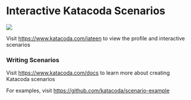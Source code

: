 # Interactive Katacoda Scenarios

[![](http://shields.katacoda.com/katacoda/jateen/count.svg)](https://www.katacoda.com/jateen "Get your profile on Katacoda.com")

Visit https://www.katacoda.com/jateen to view the profile and interactive scenarios

### Writing Scenarios
Visit https://www.katacoda.com/docs to learn more about creating Katacoda scenarios

For examples, visit https://github.com/katacoda/scenario-example
